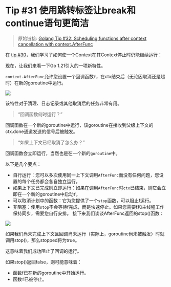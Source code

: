 # Tip #31 使用跳转标签让break和continue语句更简洁

> 原始链接: [Golang Tip #32: Scheduling functions after context cancellation with context.AfterFunc](https://twitter.com/func25/status/1762087461839364445)
>

在 [tip #30](https://colobu.com/gotips/030.html)，我们学习了如何使一个Context在其Context停止时仍能继续运行：

现在，让我们来看一下Go 1.21引入的一项新特性。

`context.AfterFunc`允许您设置一个回调函数`f`，在ctx结束后（无论因取消还是超时）在新的goroutine中运行。



![](./images/032/1.png)

该特性对于清理、日志记录或其他取消后的任务非常有用。

> “回调函数何时运行？”

回调函数在一个新的goroutine中运行，该goroutine在接收到父级上下文的ctx.done通道发送的信号后被触发。

> “如果上下文已经取消了怎么办？”

回调函数会立即运行，当然也是在一个新的`goroutine`中。

以下是几个要点：

- 自行运行：您可以多次使用同一上下文调用`AfterFunc`而没有任何问题，您设置的每个任务都会各自独立运行。
- 如果上下文已完成则立即运行：如果在调用`AfterFunc`时`ctx`已结束，则它会立即在一个新的goroutine中启动`f`。
- 可以取消计划中的函数：它为您提供了一个`stop`函数，可以阻止f运行。
- 非阻塞：使用`stop`不会等待f完成，而是快速停止。如果您需要f和主线程工作保持同步，需要您自行安排。
接下来我们谈谈AfterFunc返回的stop()函数：

![](./images/032/2.png)

如果我们尚未完成上下文且回调尚未运行（实际上，goroutine尚未被触发）时就调用stop()，那么stopped将为true。

这意味着我们成功阻止了回调的运行。

如果stop()返回false，则可能意味着：
- 函数f已在新的goroutine中开始运行。
- 函数`f`已被停止。